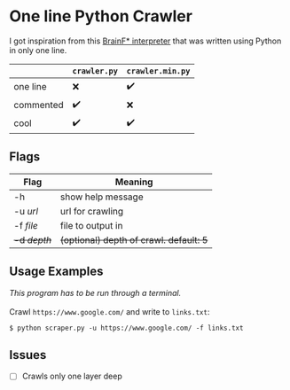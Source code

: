 # One line Python Crawler

I got inspiration from this [BrainF* interpreter](https://github.com/davekch/b) that was written using Python in only one line. 

| |`crawler.py`|`crawler.min.py`|
|--|--|--|
|one line|:x:| :heavy_check_mark:|
|commented|:heavy_check_mark:|:x:|
|cool|:heavy_check_mark:|:heavy_check_mark:|

## Flags
|Flag|Meaning|
|--|--|
|-h|show help message|
|-u *url*|url for crawling|
|-f *file*|file to output in|
|~~-d *depth*~~|~~(optional) depth of crawl. default: 5~~|

## Usage Examples
*This program has to be run through a terminal.*<br><br>
Crawl `https://www.google.com/` and write to `links.txt`:

`$ python scraper.py -u https://www.google.com/ -f links.txt`

## Issues
- [ ] Crawls only one layer deep
